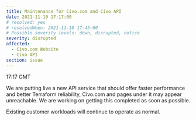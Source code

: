 ```yaml
---
title: Maintenance for Civo.com and Civo API
date: 2021-11-10 17:17:00
# resolved: yes
# resolvedWhen: 2021-11-10 17:45:00
# Possible severity levels: down, disrupted, notice
severity: disrupted
affected:
  - Civo.com Website
  - Civo API
section: issue
---
```


17:17 GMT

We are putting live a new API service that should offer faster performance and better Terraform reliability, Civo.com and pages under it may appear unreachable. We are working on getting this completed as soon as possible.

Existing customer workloads will continue to operate as normal.
